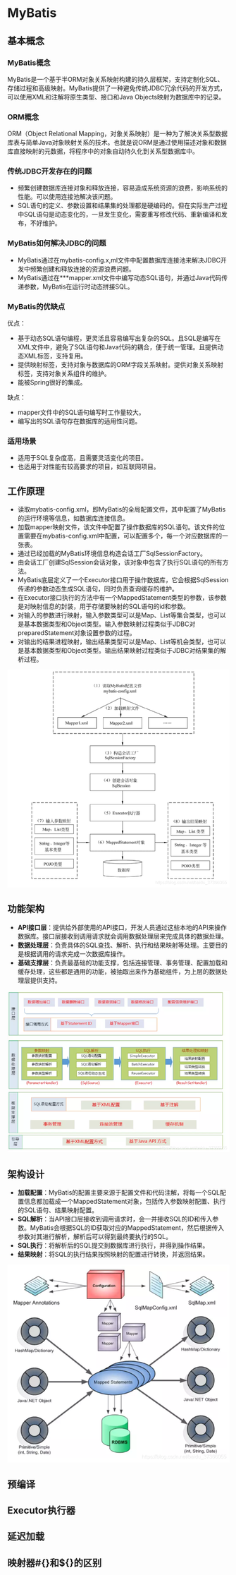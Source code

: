 # MyBatis

## 基本概念

### MyBatis概念

MyBatis是一个基于半ORM对象关系映射构建的持久层框架，支持定制化SQL、存储过程和高级映射。MyBatis提供了一种避免传统JDBC冗余代码的开发方式，可以使用XML和注解将原生类型、接口和Java Objects映射为数据库中的记录。



### ORM概念

ORM（Object Relational Mapping，对象关系映射）是一种为了解决关系型数据库表与简单Java对象映射关系的技术。也就是说ORM是通过使用描述对象和数据库直接映射的元数据，将程序中的对象自动持久化到关系型数据库中。



### 传统JDBC开发存在的问题

* 频繁创建数据库连接对象和释放连接，容易造成系统资源的浪费，影响系统的性能。可以使用连接池解决该问题。
* SQL语句的定义、参数设置和结果集的处理都是硬编码的。但在实际生产过程中SQL语句是动态变化的，一旦发生变化，需要重写修改代码、重新编译和发布，不好维护。



### MyBatis如何解决JDBC的问题

* MyBatis通过在mybatis-config.x,ml文件中配置数据库连接池来解决JDBC开发中频繁创建和释放连接的资源浪费问题。
* MyBatis通过在***mapper.xml文件中编写动态SQL语句，并通过Java代码传递参数，MyBatis在运行时动态拼接SQL。



### MyBatis的优缺点

优点：

* 基于动态SQL语句编程，更灵活且容易编写出复杂的SQL。且SQL是编写在XML文件中，避免了SQL语句和Java代码的耦合，便于统一管理。且提供动态XML标签，支持复用。
* 提供映射标签，支持对象与数据库的ORM字段关系映射。提供对象关系映射标签，支持对象关系组件的维护。
* 能被Spring很好的集成。

缺点：

* mapper文件中的SQL语句编写时工作量较大。
* 编写出的SQL语句存在数据库的适用性问题。



### 适用场景

* 适用于SQL复杂度高，且需要灵活变化的项目。
* 也适用于对性能有较高要求的项目，如互联网项目。



## 工作原理

* 读取mybatis-config.xml，即MyBatis的全局配置文件，其中配置了MyBatis的运行环境等信息，如数据库连接信息。
* 加载mapper映射文件，该文件中配置了操作数据库的SQL语句。该文件的位置需要在mybatis-config.xml中配置，可以配置多个，每一个对应数据库的一张表。
* 通过已经加载的MyBatis环境信息构造会话工厂SqlSessionFactory。
* 由会话工厂创建SqlSession会话对象，该对象中包含了执行SQL语句的所有方法。
* MyBatis底层定义了一个Executor接口用于操作数据库，它会根据SqlSession传递的参数动态生成SQL语句，同时负责查询缓存的维护。
* 在Executor接口执行的方法中有一个MappedStatement类型的参数，该参数是对映射信息的封装，用于存储要映射的SQL语句的id和参数。
* 对输入的参数进行映射，输入参数类型可以是Map、List等集合类型，也可以是基本数据类型和Object类型。输入参数映射过程类似于JDBC对preparedStatement对象设置参数的过程。
* 对输出的结果进程映射，输出结果类型可以是Map、List等机会类型，也可以是基本数据类型和Object类型。输出结果映射过程类似于JDBC对结果集的解析过程。

![img](assets/20200314152302532.png)



## 功能架构

* **API接口层**：提供给外部使用的API接口，开发人员通过这些本地的API来操作数据库。接口层接收到调用请求就会调用数据处理层来完成具体的数据处理。
* **数据处理层**：负责具体的SQL查找、解析、执行和结果映射等处理。主要目的是根据调用的请求完成一次数据库操作。
* **基础支撑层**：负责最基础的功能支撑，包括连接管理、事务管理、配置加载和缓存处理，这些都是通用的功能，被抽取出来作为基础组件，为上层的数据处理层提供支持。

![img](assets/20200314152328916.png)



## 架构设计

* **加载配置**：MyBatis的配置主要来源于配置文件和代码注解，将每一个SQL配置信息都加载成一个MappedStatement对象，包括传入参数映射配置、执行的SQL语句、结果映射配置。
* **SQL解析**：当API接口层接收到调用请求时，会一并接收SQL的ID和传入参数。MyBatis会根据SQL的ID获取对应的MappedStatement，然后根据传入参数对其进行解析，解析后可以得到最终要执行的SQL。
* **SQL执行**：将解析后的SQL提交到数据库进行执行，并得到操作结果。
* **结果映射**：将SQL的执行结果按照映射的配置进行转换，并返回结果。

![img](assets/20200314152352808.png)



## 预编译



## Executor执行器



## 延迟加载



## 映射器#{}和${}的区别